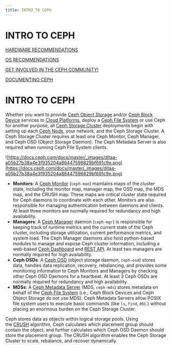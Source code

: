 ```yaml
---
title: INTRO_TO_CEPH
---
```


# INTRO TO CEPH

[HARDWARE RECOMMENDATIONS](INTRO%20TO%20CEPH/HARDWARE%20RECOMMENDATIONS%20294f3f32fec34da5b953a38eb4627119.md)

[OS RECOMMENDATIONS](INTRO%20TO%20CEPH/OS%20RECOMMENDATIONS%2072e2a23432904fd99e724a9c763e08fa.md)

[GET INVOLVED IN THE CEPH COMMUNITY!](INTRO%20TO%20CEPH/GET%20INVOLVED%20IN%20THE%20CEPH%20COMMUNITY!%2029e5b2a8c4034e4bb0f9c9e2b7b0e6b2.md)

[DOCUMENTING CEPH](INTRO%20TO%20CEPH/DOCUMENTING%20CEPH%20d2b83f89d09d4846be712e5562827f54.md)

# INTRO TO CEPH

Whether you want to provide [Ceph Object Storage](https://docs.ceph.com/docs/master/glossary/#term-ceph-object-storage) and/or [Ceph Block Device](https://docs.ceph.com/docs/master/glossary/#term-ceph-block-device) services to [Cloud Platforms](https://docs.ceph.com/docs/master/glossary/#term-cloud-platforms), deploy a [Ceph File System](https://docs.ceph.com/docs/master/glossary/#term-ceph-file-system) or use Ceph for another purpose, all [Ceph Storage Cluster](https://docs.ceph.com/docs/master/glossary/#term-ceph-storage-cluster) deployments begin with setting up each [Ceph Node](https://docs.ceph.com/docs/master/glossary/#term-ceph-node), your network, and the Ceph Storage Cluster. A Ceph Storage Cluster requires at least one Ceph Monitor, Ceph Manager, and Ceph OSD (Object Storage Daemon). The Ceph Metadata Server is also required when running Ceph File System clients.

![https://docs.ceph.com/docs/master/_images/ditaa-a05b27b38a4e3f935204a86447596829bf691c9e.png](https://docs.ceph.com/docs/master/_images/ditaa-a05b27b38a4e3f935204a86447596829bf691c9e.png)

- **Monitors**: A [Ceph Monitor](https://docs.ceph.com/docs/master/glossary/#term-ceph-monitor) (`ceph-mon`) maintains maps of the cluster state, including the monitor map, manager map, the OSD map, the MDS map, and the CRUSH map. These maps are critical cluster state required for Ceph daemons to coordinate with each other. Monitors are also responsible for managing authentication between daemons and clients. At least three monitors are normally required for redundancy and high availability.
- **Managers**: A [Ceph Manager](https://docs.ceph.com/docs/master/glossary/#term-ceph-manager) daemon (`ceph-mgr`) is responsible for keeping track of runtime metrics and the current state of the Ceph cluster, including storage utilization, current performance metrics, and system load. The Ceph Manager daemons also host python-based modules to manage and expose Ceph cluster information, including a web-based [Ceph Dashboard](https://docs.ceph.com/docs/master/mgr/dashboard/#mgr-dashboard) and [REST API](https://docs.ceph.com/docs/master/mgr/restful). At least two managers are normally required for high availability.
- **Ceph OSDs**: A [Ceph OSD](https://docs.ceph.com/docs/master/glossary/#term-ceph-osd) (object storage daemon, `ceph-osd`) stores data, handles data replication, recovery, rebalancing, and provides some monitoring information to Ceph Monitors and Managers by checking other Ceph OSD Daemons for a heartbeat. At least 3 Ceph OSDs are normally required for redundancy and high availability.
- **MDSs**: A [Ceph Metadata Server](https://docs.ceph.com/docs/master/glossary/#term-ceph-metadata-server) (MDS, `ceph-mds`) stores metadata on behalf of the [Ceph File System](https://docs.ceph.com/docs/master/glossary/#term-ceph-file-system) (i.e., Ceph Block Devices and Ceph Object Storage do not use MDS). Ceph Metadata Servers allow POSIX file system users to execute basic commands (like `ls`, `find`, etc.) without placing an enormous burden on the Ceph Storage Cluster.

Ceph stores data as objects within logical storage pools. Using the [CRUSH](https://docs.ceph.com/docs/master/glossary/#term-crush) algorithm, Ceph calculates which placement group should contain the object, and further calculates which Ceph OSD Daemon should store the placement group. The CRUSH algorithm enables the Ceph Storage Cluster to scale, rebalance, and recover dynamically.